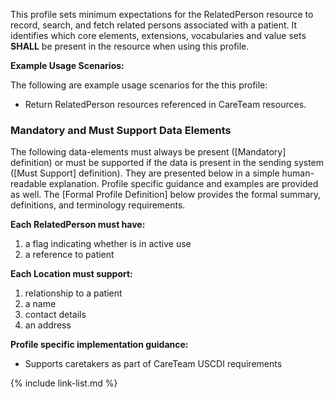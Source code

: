 
This profile sets minimum expectations for the RelatedPerson resource to record, search, and fetch related persons associated with a patient. It identifies which core elements, extensions, vocabularies and value sets **SHALL** be present in the resource when using this profile.

**Example Usage Scenarios:**

The following are example usage scenarios for the this profile:

-   Return RelatedPerson resources referenced in CareTeam resources.

### Mandatory and Must Support Data Elements


The following data-elements must always be present ([Mandatory] definition) or must be supported if the data is present in the sending system ([Must Support] definition). They are presented below in a simple human-readable explanation.  Profile specific guidance and examples are provided as well.  The [Formal Profile Definition] below provides the  formal summary, definitions, and  terminology requirements.

**Each RelatedPerson must have:**

1. a flag indicating whether is in active use
1. a reference to patient

**Each Location must support:**

1.  relationship to a patient
2.  a name
3.  contact details
4.  an address

**Profile specific implementation guidance:**

* Supports caretakers as part of CareTeam USCDI requirements

{% include link-list.md %}
